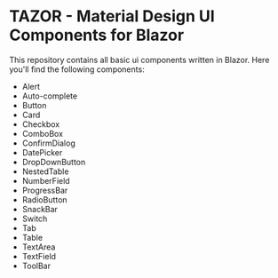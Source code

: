 ﻿# TAZOR - Material Design UI Components for Blazor
 This repository contains all basic ui components written in Blazor. Here you'll find the following components:
- Alert
- Auto-complete
- Button
- Card
- Checkbox
- ComboBox
- ConfirmDialog
- DatePicker
- DropDownButton
- NestedTable
- NumberField
- ProgressBar
- RadioButton
- SnackBar
- Switch
- Tab
- Table
- TextArea
- TextField
- ToolBar



